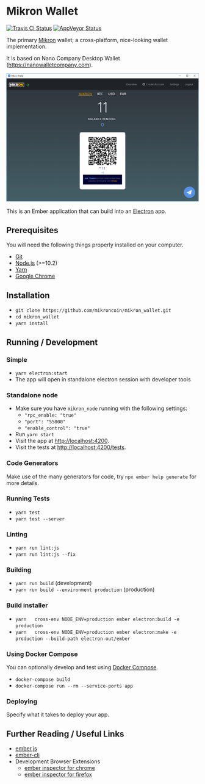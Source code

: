 # Mikron Wallet

[![Travis CI Status](https://travis-ci.org/mikroncoin/mikron_wallet.svg?branch=master)](https://travis-ci.org/mikroncoin/mikron_wallet) [![AppVeyor Status](https://ci.appveyor.com/api/projects/status/917e9ui37nwt4i00/branch/master?svg=true)](https://ci.appveyor.com/project/devinus/mikron_wallet/branch/master)

The primary [Mikron](https://mikron.io) wallet; a cross-platform, nice-looking wallet implementation.

It is based on Nano Company Desktop Wallet (https://nanowalletcompany.com).

[![Screenshot](public/images/screenshot.png)](public/images/screenshot.png)

This is an Ember application that can build into an [Electron](https://electronjs.org/) app.

## Prerequisites

You will need the following things properly installed on your computer.

* [Git](https://git-scm.com/)
* [Node.js](https://nodejs.org/) (>=10.2)
* [Yarn](https://yarnpkg.com/)
* [Google Chrome](https://google.com/chrome/)

## Installation

* `git clone https://github.com/mikroncoin/mikron_wallet.git`
* `cd mikron_wallet`
* `yarn install`

## Running / Development

### Simple
* `yarn electron:start`
* The app will open in standalone electron session with developer tools

### Standalone node
* Make sure you have `mikron_node` running with the following settings:
  * `"rpc_enable: "true"`
  * `"port": "55000"`
  * `"enable_control": "true"`
* Run `yarn start`
* Visit the app at [http://localhost:4200](http://localhost:4200).
* Visit the tests at [http://localhost:4200/tests](http://localhost:4200/tests).

### Code Generators

Make use of the many generators for code, try `npx ember help generate` for more details.

### Running Tests

* `yarn test`
* `yarn test --server`

### Linting

* `yarn run lint:js`
* `yarn run lint:js --fix`

### Building

* `yarn run build` (development)
* `yarn run build --environment production` (production)

### Build installer

* `yarn   cross-env NODE_ENV=production ember electron:build -e production`
* `yarn   cross-env NODE_ENV=production ember electron:make -e production --build-path electron-out/ember`

### Using Docker Compose

You can optionally develop and test using [Docker Compose](https://docs.docker.com/compose/).

* `docker-compose build`
* `docker-compose run --rm --service-ports app`

### Deploying

Specify what it takes to deploy your app.

## Further Reading / Useful Links

* [ember.js](https://emberjs.com/)
* [ember-cli](https://ember-cli.com/)
* Development Browser Extensions
  * [ember inspector for chrome](https://chrome.google.com/webstore/detail/ember-inspector/bmdblncegkenkacieihfhpjfppoconhi)
  * [ember inspector for firefox](https://addons.mozilla.org/en-US/firefox/addon/ember-inspector/)
